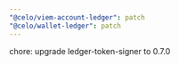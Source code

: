```yaml
---
"@celo/viem-account-ledger": patch
"@celo/wallet-ledger": patch
---
```


chore: upgrade ledger-token-signer to 0.7.0
